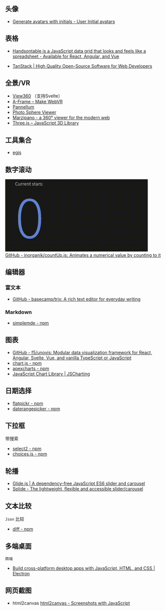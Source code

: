 ## 头像

- [Generate avatars with initials - User Initial avatars](https://ui-avatars.com/)

## 表格

- [Handsontable is a JavaScript data grid that looks and feels like a spreadsheet - Available for React, Angular, and Vue](https://handsontable.com/)

-  [TanStack | High Quality Open-Source Software for Web Developers](https://tanstack.com/)

## 全景/VR

- [View360](https://naver.github.io/egjs-view360/) （支持Svelte）
- [A-Frame – Make WebVR](https://aframe.io/)
- [Pannellum](https://pannellum.org/)
- [Photo Sphere Viewer](https://photo-sphere-viewer.js.org/)
- [Marzipano - a 360° viewer for the modern web](https://www.marzipano.net/)
- [Three.js – JavaScript 3D Library](https://threejs.org/?spm=a2c6h.12873639.article-detail.5.642ed316Mb5pcV)

## 工具集合

- [egjs](https://naver.github.io/egjs/)

## 数字滚动
![](assets/odometer_plugin.gif)
[GitHub - inorganik/countUp.js: Animates a numerical value by counting to it](https://github.com/inorganik/countUp.js)


## 编辑器

### 富文本
- [GitHub - basecamp/trix: A rich text editor for everyday writing](https://github.com/basecamp/trix)

### Markdown
- [simplemde - npm](https://www.npmjs.com/package/simplemde)


## 图表

- [GitHub - f5/unovis: Modular data visualization framework for React, Angular, Svelte, Vue, and vanilla TypeScript or JavaScript](https://github.com/f5/unovis)
- [chart.js - npm](https://www.npmjs.com/package/chart.js)
- [apexcharts - npm](https://www.npmjs.com/package/apexcharts)
- [JavaScript Chart Library | JSCharting](https://jscharting.com/)


## 日期选择
- [flatpickr - npm](https://www.npmjs.com/package/flatpickr)
- [daterangepicker - npm](https://www.npmjs.com/package/daterangepicker)


## 下拉框
带搜索
- [select2 - npm](https://www.npmjs.com/package/select2)
- [choices.js - npm](https://www.npmjs.com/package/choices.js)


## 轮播
- [Glide.js | A dependency-free JavaScript ES6 slider and carousel](https://glidejs.com/)
- [Splide - The lightweight, flexible and accessible slider/carousel](https://splidejs.com/)

## 文本比较

`Json` 比较

- [diff - npm](https://www.npmjs.com/package/diff)


## 多端桌面

`跨端`

- [Build cross-platform desktop apps with JavaScript, HTML, and CSS | Electron](https://www.electronjs.org/)

## 网页截图

- html2canvas [html2canvas - Screenshots with JavaScript](https://html2canvas.hertzen.com/)
